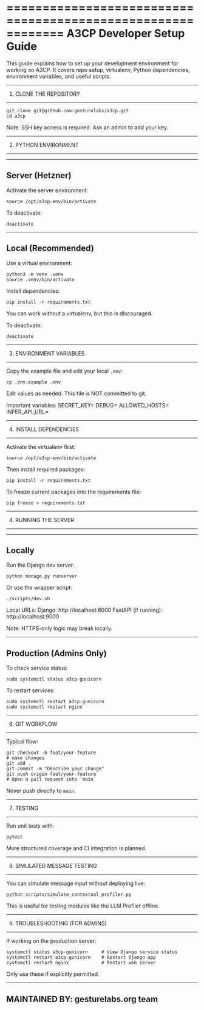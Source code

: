 ============================================================
 A3CP Developer Setup Guide
============================================================

This guide explains how to set up your development environment
for working on A3CP. It covers repo setup, virtualenv, Python
dependencies, environment variables, and useful scripts.

------------------------------------------------------------
 1. CLONE THE REPOSITORY
------------------------------------------------------------

    git clone git@github.com:gesturelabs/a3cp.git
    cd a3cp

Note: SSH key access is required. Ask an admin to add your key.

------------------------------------------------------------
 2. PYTHON ENVIRONMENT
------------------------------------------------------------

----------------------------
 Server (Hetzner)
----------------------------

Activate the server environment:

    source /opt/a3cp-env/bin/activate

To deactivate:

    deactivate

----------------------------
 Local (Recommended)
----------------------------

Use a virtual environment:

    python3 -m venv .venv
    source .venv/bin/activate

Install dependencies:

    pip install -r requirements.txt

You can work without a virtualenv, but this is discouraged.

To deactivate:

    deactivate


------------------------------------------------------------
 3. ENVIRONMENT VARIABLES
------------------------------------------------------------

Copy the example file and edit your local `.env`:

    cp .env.example .env

Edit values as needed. This file is NOT committed to git.

Important variables:
    SECRET_KEY=
    DEBUG=
    ALLOWED_HOSTS=
    INFER_API_URL=

------------------------------------------------------------
 4. INSTALL DEPENDENCIES
------------------------------------------------------------

Activate the virtualenv first:

    source /opt/a3cp-env/bin/activate

Then install required packages:

    pip install -r requirements.txt

To freeze current packages into the requirements file:

    pip freeze > requirements.txt


------------------------------------------------------------
 4. RUNNING THE SERVER
------------------------------------------------------------

----------------------------
 Locally
----------------------------

Run the Django dev server:

    python manage.py runserver

Or use the wrapper script:

    ./scripts/dev.sh

Local URLs:
    Django: http://localhost:8000
    FastAPI (if running): http://localhost:9000

Note: HTTPS-only logic may break locally.

----------------------------
 Production (Admins Only)
----------------------------

To check service status:

    sudo systemctl status a3cp-gunicorn

To restart services:

    sudo systemctl restart a3cp-gunicorn
    sudo systemctl restart nginx


------------------------------------------------------------
 6. GIT WORKFLOW
------------------------------------------------------------

Typical flow:

    git checkout -b feat/your-feature
    # make changes
    git add .
    git commit -m "Describe your change"
    git push origin feat/your-feature
    # Open a pull request into `main`

Never push directly to `main`.

------------------------------------------------------------
 7. TESTING
------------------------------------------------------------

Run unit tests with:

    pytest

More structured coverage and CI integration is planned.

------------------------------------------------------------
 8. SIMULATED MESSAGE TESTING
------------------------------------------------------------

You can simulate message input without deploying live:

    python scripts/simulate_contextual_profiler.py

This is useful for testing modules like the LLM Profiler offline.

------------------------------------------------------------
 9. TROUBLESHOOTING (FOR ADMINS)
------------------------------------------------------------

If working on the production server:

    systemctl status a3cp-gunicorn     # View Django service status
    systemctl restart a3cp-gunicorn    # Restart Django app
    systemctl restart nginx            # Restart web server

Only use these if explicitly permitted.

------------------------------------------------------------
 MAINTAINED BY: gesturelabs.org team
------------------------------------------------------------
